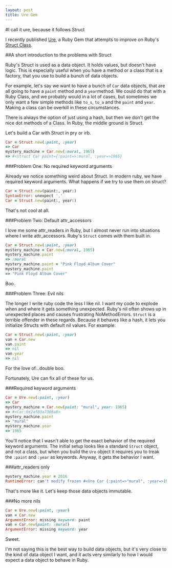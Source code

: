 ```yaml
---
layout: post
title: Ure Gem
---
```


#I call it ure, because it follows Struct

I recently published [Ure](https://github.com/claytonflesher/ure), a Ruby Gem that attempts to improve on Ruby's [Struct Class](http://ruby-doc.org/core-2.2.3/Struct.html). 

##A short introduction to the problems with Struct

Ruby's Struct is used as a data object. It holds values, but doesn't have logic. This is especially useful when you have a method or a class that is a factory, that you use to build a bunch of data objects.

For example, let's say we want to have a bunch of `Car` data objects, that are all going to have a `paint` method and a `year`method. We could do that with a Ruby Class, and we probably would in a lot of cases, but sometimes we only want a few simple methods like `to_s`, `to_a` and the `paint` and `year`. Making a class can be overkill in these circumstances.

There is always the option of just using a hash, but then we don't get the nice dot methods of a Class. In Ruby, the middle ground is Struct.

Let's build a Car with Struct in pry or irb.

```ruby
Car = Struct.new(:paint, :year)
=> Car
mystery_machine = Car.new(:mural, 1965)
=> #<struct Car paint={:paint=>:mural, :year=>1965}
```
###Problem One: No required keyword arguments

Already we notice something weird about Struct. In modern ruby, we have required keyword arguments. What happens if we try to use them on struct?

```ruby
Car = Struct.new(paint:, year:)
SyntaxError: unexpect ','
Car = Struct.new(paint:, year:)
```
That's not cool at all. 

###Problem Two: Default attr_accessors

I love me some attr_readers in Ruby, but I almost never run into situations where I write attr_accessors. Ruby's `Struct` comes with them built in.

```ruby
Car = Struct.new(:paint, :year)
mystery_machine = Car.new(:mural, 1965)
mystery_machine.paint
=> :mural
mystery_machine.paint = "Pink Floyd Album Cover"
mystery_machine.paint
=> "Pink Floyd Album Cover"
```
Boo.

###Problem Three: Evil nils

The longer I write ruby code the less I like nil. I want my code to explode when and where it gets something unexpected. Ruby's nil often shows up in unexpected places and causes frustrating NoMethodErrors. `Struct` is a terrible offender in these regards. Because it behaves like a hash, it lets you initialize Structs with default nil values. For example:
```ruby
Car = Struct.new(:paint, :year)
van = Car.new
van.paint
=> nil
van.year
=> nil
```

For the love of...double boo.

Fortunately, Ure can fix all of these for us.

###Required keyword arguments

```ruby
Car = Ure.new(:paint, :year)
=> Car
mystery_machine = Car.new(paint: "mural", year: 1965)
=> #<Car:0x2af83a7368a8>
mystery_machine.paint
=> "mural"
mystery_machine.year
=> 1965
```
You'll notice that I wasn't able to get the exact behavior of the required keyword arguments. The initial setup looks like a standard `Struct` object, and not a class, but when you build the `Ure` object it requires you to treak the `:paint` and `:year` as keywords. Anyway, it gets the behavior I want.

###attr_readers only

```ruby
mystery_machine.year = 2016
RuntimeError: can't modify frozen #<Ure Car {:paint=>"mural", :year=>1965}
```

That's more like it. Let's keep those data objects immutable.

###No more nils

```ruby
Car = Ure.new(:paint, :year)
van = Car.new
ArgumentError: missing keyword: paint
van = Car.new(paint: :mural)
ArgumentError: missing keyword: year
```

Sweet.

I'm not saying this is the best way to build data objects, but it's very close to the kind of data object I want, and it acts very similarly to how I would expect a data object to behave in Ruby.
